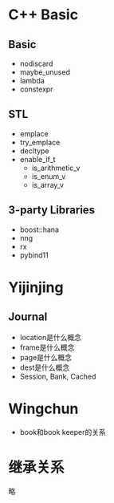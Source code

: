 # C++ Basic

## Basic

- nodiscard
- maybe_unused
- lambda
- constexpr

## STL

- emplace
- try_emplace
- decltype
- enable_if_t
    - is_arithmetic_v
    - is_enum_v
    - is_array_v

## 3-party Libraries

- boost::hana
- nng
- rx
- pybind11

# Yijinjing

## Journal

- location是什么概念
- frame是什么概念
- page是什么概念
- dest是什么概念
- Session, Bank, Cached

# Wingchun
- book和book keeper的关系

# 继承关系

略